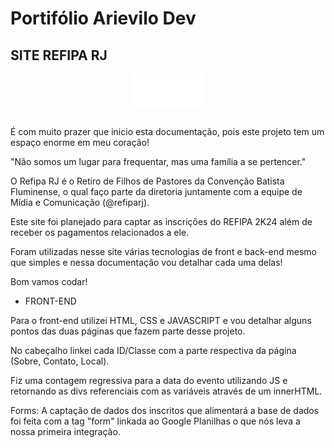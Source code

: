 # Portifólio Arievilo Dev

## SITE REFIPA RJ

<div style="display: flex width: 100%" align="center">
<img align="center" src="./Site REFIPA RJ/imgs/logo refipa.png"></img>
</div><br>

É com muito prazer que inicio esta documentação, pois este projeto tem um espaço enorme em meu coração!

"Não somos um lugar para frequentar, mas uma família a se pertencer."

O Refipa RJ é o Retiro de Filhos de Pastores da Convenção Batista Fluminense, o qual faço parte da diretoria juntamente com a equipe de Mídia e Comunicação (@refiparj).

Este site foi planejado para captar as inscrições do REFIPA 2K24 além de receber os pagamentos relacionados a ele.

Foram utilizadas nesse site várias tecnologias de front e back-end mesmo que simples e nessa documentação vou detalhar cada uma delas!

Bom vamos codar!

- FRONT-END

Para o front-end utilizei HTML, CSS e JAVASCRIPT e vou detalhar alguns pontos das duas páginas que fazem parte desse projeto.

No cabeçalho linkei cada ID/Classe com a parte respectiva da página (Sobre, Contato, Local).

Fiz uma contagem regressiva para a data do evento utilizando JS e retornando as divs referenciais com as variáveis através de um innerHTML.

Forms: A captação de dados dos inscritos que alimentará a base de dados foi feita com a tag "form" linkada ao Google Planilhas o que nós leva a nossa primeira integração.